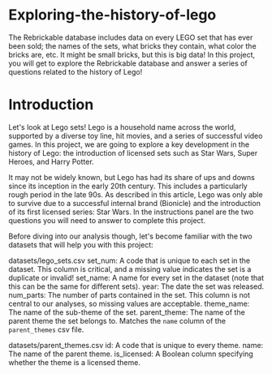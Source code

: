 # Exploring-the-history-of-lego
The Rebrickable database includes data on every LEGO set that has ever been sold; the names of the sets, what bricks they contain, what color the bricks are, etc. It might be small bricks, but this is big data! In this project, you will get to explore the Rebrickable database and answer a series of questions related to the history of Lego!

# Introduction



Let's look at Lego sets!
Lego is a household name across the world, supported by a diverse toy line, hit movies, and a series of successful video games. In this project, we are going to explore a key development in the history of Lego: the introduction of licensed sets such as Star Wars, Super Heroes, and Harry Potter.

It may not be widely known, but Lego has had its share of ups and downs since its inception in the early 20th century. This includes a particularly rough period in the late 90s. As described in this article, Lego was only able to survive due to a successful internal brand (Bionicle) and the introduction of its first licensed series: Star Wars. In the instructions panel are the two questions you will need to answer to complete this project.

Before diving into our analysis though, let's become familiar with the two datasets that will help you with this project:


datasets/lego_sets.csv
 set_num: A code that is unique to each set in the dataset. This column is critical, and a missing value indicates the set is a duplicate or invalid!
 set_name: A name for every set in the dataset (note that this can be the same for different sets).
 year: The date the set was released.
 num_parts: The number of parts contained in the set. This column is not central to our analyses, so missing values are acceptable.
 theme_name: The name of the sub-theme of the set.
 parent_theme: The name of the parent theme the set belongs to. Matches the `name` column of the `parent_themes` csv file.
  
datasets/parent_themes.csv
  id: A code that is unique to every theme.
  name: The name of the parent theme.
  is_licensed: A Boolean column specifying whether the theme is a licensed theme.
